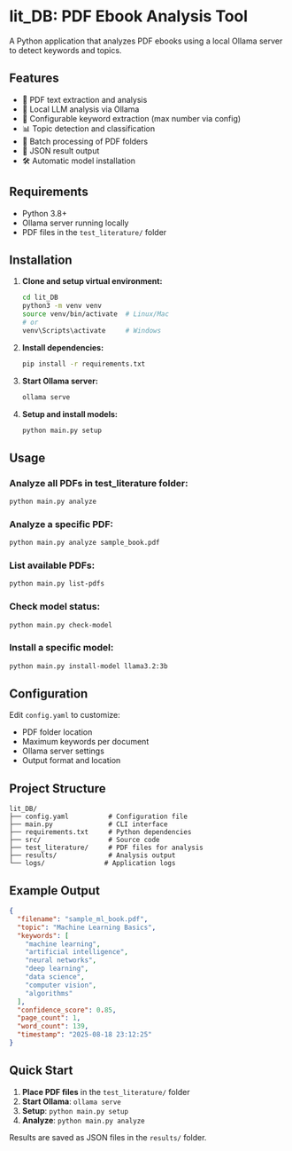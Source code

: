 # lit_DB: PDF Ebook Analysis Tool

A Python application that analyzes PDF ebooks using a local Ollama server to detect keywords and topics.

## Features

- 📖 PDF text extraction and analysis
- 🤖 Local LLM analysis via Ollama
- 🔑 Configurable keyword extraction (max number via config)
- 📊 Topic detection and classification
- 📁 Batch processing of PDF folders
- 💾 JSON result output
- 🛠️ Automatic model installation

## Requirements

- Python 3.8+
- Ollama server running locally
- PDF files in the `test_literature/` folder

## Installation

1. **Clone and setup virtual environment:**
   ```bash
   cd lit_DB
   python3 -m venv venv
   source venv/bin/activate  # Linux/Mac
   # or
   venv\Scripts\activate     # Windows
   ```

2. **Install dependencies:**
   ```bash
   pip install -r requirements.txt
   ```

3. **Start Ollama server:**
   ```bash
   ollama serve
   ```

4. **Setup and install models:**
   ```bash
   python main.py setup
   ```

## Usage

### Analyze all PDFs in test_literature folder:
```bash
python main.py analyze
```

### Analyze a specific PDF:
```bash
python main.py analyze sample_book.pdf
```

### List available PDFs:
```bash
python main.py list-pdfs
```

### Check model status:  
```bash
python main.py check-model
```

### Install a specific model:
```bash
python main.py install-model llama3.2:3b
```

## Configuration

Edit `config.yaml` to customize:
- PDF folder location
- Maximum keywords per document
- Ollama server settings
- Output format and location

## Project Structure

```
lit_DB/
├── config.yaml          # Configuration file
├── main.py              # CLI interface
├── requirements.txt     # Python dependencies
├── src/                 # Source code
├── test_literature/     # PDF files for analysis
├── results/             # Analysis output
└── logs/               # Application logs
```

## Example Output

```json
{
  "filename": "sample_ml_book.pdf",
  "topic": "Machine Learning Basics",
  "keywords": [
    "machine learning",
    "artificial intelligence", 
    "neural networks",
    "deep learning",
    "data science",
    "computer vision",
    "algorithms"
  ],
  "confidence_score": 0.85,
  "page_count": 1,
  "word_count": 139,
  "timestamp": "2025-08-18 23:12:25"
}
```

## Quick Start

1. **Place PDF files** in the `test_literature/` folder
2. **Start Ollama**: `ollama serve` 
3. **Setup**: `python main.py setup`
4. **Analyze**: `python main.py analyze`

Results are saved as JSON files in the `results/` folder.